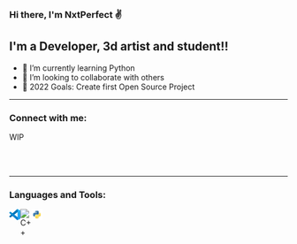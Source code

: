 ### Hi there, I'm NxtPerfect ✌

## I'm a Developer, 3d artist and student!!

- 🌱 I’m currently learning Python
- 👯 I’m looking to collaborate with others
- 🥅 2022 Goals: Create first Open Source Project
<hr>
</hr>

### Connect with me:

WIP

<br />
<br />
<hr>
</hr>

### Languages and Tools:

<img align="left" alt="Visual Studio Code" width="20px" src="https://raw.githubusercontent.com/github/explore/80688e429a7d4ef2fca1e82350fe8e3517d3494d/topics/visual-studio-code/visual-studio-code.png" />
<img align="left" alt="C++" width="20px" src="https://raw.githubusercontent.com/isocpp/logos/master/cpp_logo.png" />
<img align="left" alt="Python" width="20px" src="https://raw.githubusercontent.com/github/explore/80688e429a7d4ef2fca1e82350fe8e3517d3494d/topics/python/python.png" />

